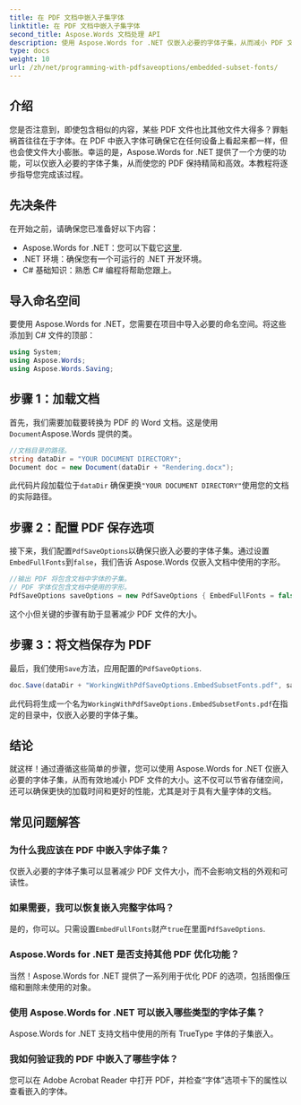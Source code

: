```yaml
---
title: 在 PDF 文档中嵌入子集字体
linktitle: 在 PDF 文档中嵌入子集字体
second_title: Aspose.Words 文档处理 API
description: 使用 Aspose.Words for .NET 仅嵌入必要的字体子集，从而减小 PDF 文件大小。按照我们的分步指南，有效优化您的 PDF。
type: docs
weight: 10
url: /zh/net/programming-with-pdfsaveoptions/embedded-subset-fonts/
---
```

## 介绍

您是否注意到，即使包含相似的内容，某些 PDF 文件也比其他文件大得多？罪魁祸首往往在于字体。在 PDF 中嵌入字体可确保它在任何设备上看起来都一样，但也会使文件大小膨胀。幸运的是，Aspose.Words for .NET 提供了一个方便的功能，可以仅嵌入必要的字体子集，从而使您的 PDF 保持精简和高效。本教程将逐步指导您完成该过程。

## 先决条件

在开始之前，请确保您已准备好以下内容：

-  Aspose.Words for .NET：您可以下载它[这里](https://releases.aspose.com/words/net/).
- .NET 环境：确保您有一个可运行的 .NET 开发环境。
- C# 基础知识：熟悉 C# 编程将帮助您跟上。

## 导入命名空间

要使用 Aspose.Words for .NET，您需要在项目中导入必要的命名空间。将这些添加到 C# 文件的顶部：

```csharp
using System;
using Aspose.Words;
using Aspose.Words.Saving;
```

## 步骤 1：加载文档

首先，我们需要加载要转换为 PDF 的 Word 文档。这是使用`Document`Aspose.Words 提供的类。

```csharp
//文档目录的路径。
string dataDir = "YOUR DOCUMENT DIRECTORY";
Document doc = new Document(dataDir + "Rendering.docx");
```

此代码片段加载位于`dataDir` 确保更换`"YOUR DOCUMENT DIRECTORY"`使用您的文档的实际路径。

## 步骤 2：配置 PDF 保存选项

接下来，我们配置`PdfSaveOptions`以确保只嵌入必要的字体子集。通过设置`EmbedFullFonts`到`false`，我们告诉 Aspose.Words 仅嵌入文档中使用的字形。

```csharp
//输出 PDF 将包含文档中字体的子集。
// PDF 字体仅包含文档中使用的字形。
PdfSaveOptions saveOptions = new PdfSaveOptions { EmbedFullFonts = false };
```

这个小但关键的步骤有助于显著减少 PDF 文件的大小。

## 步骤 3：将文档保存为 PDF

最后，我们使用`Save`方法，应用配置的`PdfSaveOptions`.

```csharp
doc.Save(dataDir + "WorkingWithPdfSaveOptions.EmbedSubsetFonts.pdf", saveOptions);
```

此代码将生成一个名为`WorkingWithPdfSaveOptions.EmbedSubsetFonts.pdf`在指定的目录中，仅嵌入必要的字体子集。

## 结论

就这样！通过遵循这些简单的步骤，您可以使用 Aspose.Words for .NET 仅嵌入必要的字体子集，从而有效地减小 PDF 文件的大小。这不仅可以节省存储空间，还可以确保更快的加载时间和更好的性能，尤其是对于具有大量字体的文档。

## 常见问题解答

### 为什么我应该在 PDF 中嵌入字体子集？
仅嵌入必要的字体子集可以显著减少 PDF 文件大小，而不会影响文档的外观和可读性。

### 如果需要，我可以恢复嵌入完整字体吗？
是的，你可以。只需设置`EmbedFullFonts`财产`true`在里面`PdfSaveOptions`.

### Aspose.Words for .NET 是否支持其他 PDF 优化功能？
当然！Aspose.Words for .NET 提供了一系列用于优化 PDF 的选项，包括图像压缩和删除未使用的对象。

### 使用 Aspose.Words for .NET 可以嵌入哪些类型的字体子集？
Aspose.Words for .NET 支持文档中使用的所有 TrueType 字体的子集嵌入。

### 我如何验证我的 PDF 中嵌入了哪些字体？
您可以在 Adobe Acrobat Reader 中打开 PDF，并检查“字体”选项卡下的属性以查看嵌入的字体。
